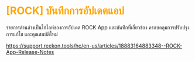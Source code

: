 # <span style="color: orange">[ROCK] บันทึกการอัปเดตแอป</span>

รายการด้านล่างเป็นไฮไลท์ของการอัปเดต ROCK App และบันทึกที่เกี่ยวข้อง ครอบคลุมการปรับปรุง การแก้ไข และคุณสมบัติใหม่

https://support.reekon.tools/hc/en-us/articles/18883164883348--ROCK-App-Release-Notes
